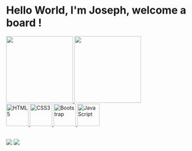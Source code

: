 # Hello World, I'm Joseph, welcome a board !

<table>
  <a href="https://github.com/joseeliasnsf">
  <img height="180em" src="https://github-readme-stats.vercel.app/api?username=joseeliasnsf&show_icons=true&theme=tokyonight&include_all_commits=true&count_private=true"/>
  <img height="180em" src="https://github-readme-stats.vercel.app/api/top-langs/?username=joseeliasnsf&layout=compact&langs_count=6&theme=tokyonight"/><br>
  
  <img src="https://img.icons8.com/color/2x/html-5.png" width="60" alt="HTML5">
  <img src="https://img.icons8.com/color/2x/css3.png" width="60" alt="CSS3">
  <img src="https://img.icons8.com/color/2x/bootstrap.png" width="60" alt="Bootstrap">
  <img src="https://img.icons8.com/nolan/2x/javascript.png" width="60" alt="JavaScript">
</table>

<div> 
  <a href = "mailto: joseeliasn@gmail.com"><img src="https://img.shields.io/badge/-Gmail-%23333?style=for-the-badge&logo=gmail&logoColor=white" target="_blank"></a>
  <a href="www.linkedin.com/in/joséeliasnunessfilho/" target="_blank"><img src="https://img.shields.io/badge/-LinkedIn-%230077B5?style=for-the-badge&logo=linkedin&logoColor=white" target="_blank"></a> 
</div>
